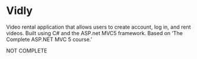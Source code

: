 # Vidly
Video rental application that allows users to create account, log in, and rent videos. Built using C# and the ASP.net MVC5 framework. Based on ‘The Complete ASP.NET MVC 5 course.’

NOT COMPLETE
